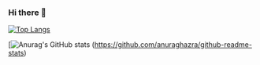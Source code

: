 ### Hi there 👋

<!--
**unSerori/unSerori** is a ✨ _special_ ✨ repository because its `README.md` (this file) appears on your GitHub profile.

Here are some ideas to get you started:

- 🔭 I’m currently working on ...
- 🌱 I’m currently learning ...
- 👯 I’m looking to collaborate on ...
- 🤔 I’m looking for help with ...
- 💬 Ask me about ...
- 📫 How to reach me: ...
- 😄 Pronouns: ...
- ⚡ Fun fact: ...
-->
[![Top Langs](https://github-readme-stats.vercel.app/api/top-langs/?username={unSerori}
)](https://github.com/anuraghazra/github-readme-stats)

[![Anurag's GitHub stats](https://github-readme-stats.vercel.app/api?username={unSerori})
(https://github.com/anuraghazra/github-readme-stats)
